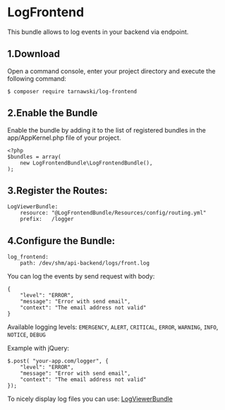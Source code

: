 LogFrontend
========
This bundle allows to log events in your backend via endpoint.

1.Download
-----------

Open a command console, enter your project directory and execute the following command:
```
$ composer require tarnawski/log-frontend
```

2.Enable the Bundle
-------------------
Enable the bundle by adding it to the list of registered bundles in the app/AppKernel.php file of your project.

```
<?php
$bundles = array(
    new LogFrontendBundle\LogFrontendBundle(),
);
```

3.Register the Routes:
---------------------
```
LogViewerBundle:
    resource: "@LogFrontendBundle/Resources/config/routing.yml"
    prefix:   /logger
```

4.Configure the Bundle:
------------------------
```
log_frontend:
    path: /dev/shm/api-backend/logs/front.log
```


You can log the events by send request with body:
```
{
    "level": "ERROR",
    "message": "Error with send email",
    "context": "The email address not valid"
}
```

Available logging levels: 
`EMERGENCY`, `ALERT`, `CRITICAL`, `ERROR`, `WARNING`, `INFO`, `NOTICE`, `DEBUG`

Example with jQuery:

```
$.post( "your-app.com/logger", { 
    "level": "ERROR",
    "message": "Error with send email",
    "context": "The email address not valid"
});
```

To nicely display log files you can use: [LogViewerBundle](https://github.com/tarnawski/log-viewer)